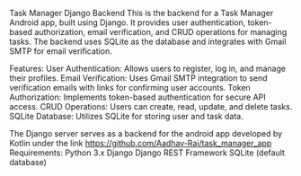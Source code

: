 Task Manager Django Backend
This is the backend for a Task Manager Android app, built using Django. It provides user authentication, token-based authorization, email verification, and CRUD operations for managing tasks. The backend uses SQLite as the database and integrates with Gmail SMTP for email verification.

Features:
User Authentication: Allows users to register, log in, and manage their profiles.
Email Verification: Uses Gmail SMTP integration to send verification emails with links for confirming user accounts.
Token Authorization: Implements token-based authentication for secure API access.
CRUD Operations: Users can create, read, update, and delete tasks.
SQLite Database: Utilizes SQLite for storing user and task data.

The Django server serves as a backend for the android app developed by Kotlin  under the link https://github.com/Aadhav-Raj/task_manager_app
Requirements:
Python 3.x
Django
Django REST Framework
SQLite (default database)

